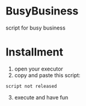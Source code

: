# BusyBusiness
script for busy business
# Installment
1. open your executor
2. copy and paste this script:
```
script not released
```
3. execute and have fun